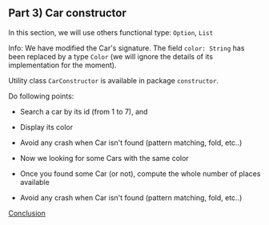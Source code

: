 ## Part 3) Car constructor

In this section, we will use others functional type: `Option`, `List`

Info: We have modified the Car's signature. The field `color: String` has been replaced by a type `Color` (we will ignore the details of its implementation for the moment).

Utility class `CarConstructor` is available in package `constructor`.

Do following points:

 - Search a car by its id (from 1 to 7), and
 - Display its color
 - Avoid any crash when Car isn't found (pattern matching, fold, etc..)

 - Now we looking for some Cars with the same color
 - Once you found some Car (or not), compute the whole number of places available
 - Avoid any crash when Car isn't found (pattern matching, fold, etc..)

[Conclusion](../../../../../../../../README.md)
